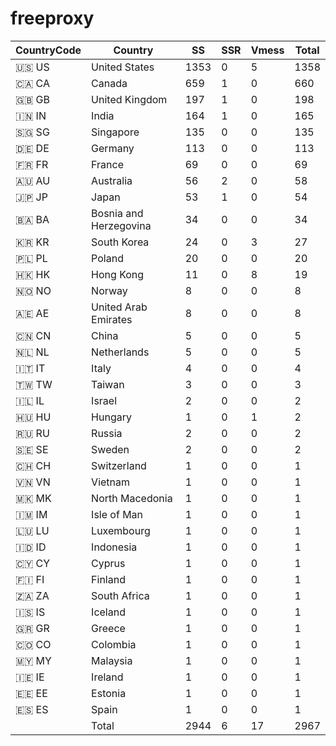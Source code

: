 # freeproxy

|CountryCode|Country|SS|SSR|Vmess|Total|
|  ----  | ----  |  ----  | ----  |  ----  | ----  |
|🇺🇸 US|United States|1353|0|5|1358|
|🇨🇦 CA|Canada|659|1|0|660|
|🇬🇧 GB|United Kingdom|197|1|0|198|
|🇮🇳 IN|India|164|1|0|165|
|🇸🇬 SG|Singapore|135|0|0|135|
|🇩🇪 DE|Germany|113|0|0|113|
|🇫🇷 FR|France|69|0|0|69|
|🇦🇺 AU|Australia|56|2|0|58|
|🇯🇵 JP|Japan|53|1|0|54|
|🇧🇦 BA|Bosnia and Herzegovina|34|0|0|34|
|🇰🇷 KR|South Korea|24|0|3|27|
|🇵🇱 PL|Poland|20|0|0|20|
|🇭🇰 HK|Hong Kong|11|0|8|19|
|🇳🇴 NO|Norway|8|0|0|8|
|🇦🇪 AE|United Arab Emirates|8|0|0|8|
|🇨🇳 CN|China|5|0|0|5|
|🇳🇱 NL|Netherlands|5|0|0|5|
|🇮🇹 IT|Italy|4|0|0|4|
|🇹🇼 TW|Taiwan|3|0|0|3|
|🇮🇱 IL|Israel|2|0|0|2|
|🇭🇺 HU|Hungary|1|0|1|2|
|🇷🇺 RU|Russia|2|0|0|2|
|🇸🇪 SE|Sweden|2|0|0|2|
|🇨🇭 CH|Switzerland|1|0|0|1|
|🇻🇳 VN|Vietnam|1|0|0|1|
|🇲🇰 MK|North Macedonia|1|0|0|1|
|🇮🇲 IM|Isle of Man|1|0|0|1|
|🇱🇺 LU|Luxembourg|1|0|0|1|
|🇮🇩 ID|Indonesia|1|0|0|1|
|🇨🇾 CY|Cyprus|1|0|0|1|
|🇫🇮 FI|Finland|1|0|0|1|
|🇿🇦 ZA|South Africa|1|0|0|1|
|🇮🇸 IS|Iceland|1|0|0|1|
|🇬🇷 GR|Greece|1|0|0|1|
|🇨🇴 CO|Colombia|1|0|0|1|
|🇲🇾 MY|Malaysia|1|0|0|1|
|🇮🇪 IE|Ireland|1|0|0|1|
|🇪🇪 EE|Estonia|1|0|0|1|
|🇪🇸 ES|Spain|1|0|0|1|
||Total|2944|6|17|2967|
